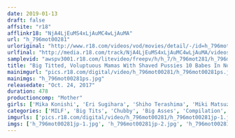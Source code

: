 ```yaml
---
date: 2019-01-13
draft: false
affsite: "r18"
afflinkr18: "NjA4LjEuMS4xLjAuMC4wLjAuMA"
url: "h_796mot00281"
urloriginal: "http://www.r18.com/videos/vod/movies/detail/-/id=h_796mot00281"
urlfinal: "http://media.r18.com/track/NjA4LjEuMS4xLjAuMC4wLjAuMA/videos/vod/movies/detail/-/id=h_796mot00281"
samplevid: "awspv3001.r18.com/litevideo/freepv/h/h_7/h_796mot281/h_796mot281_dmb_w.mp4"
title: "Big Titted, Voluptuous Mamas With Shaved Pussies 10 Babes In Non-Stop Sex 8 Hours"
mainimgurl: "pics.r18.com/digital/video/h_796mot00281/h_796mot00281ps.jpg"
mainimgs: "h_796mot00281ps.jpg"
releasedate: "Oct. 24, 2017"
duration: 478
productioncomp: "Mother"
girls: ['Mika Konishi', 'Eri Sugihara', 'Shiho Terashima', 'Miki Matsuzaka', 'Nozomi Mikimoto', 'Itsuki Ayuhara', 'Miwa Kojima', 'Arisu Amane', 'Ramu Hanajima', 'Urara Motomura']
categories: ['MILF', 'Big Tits', 'Chubby', 'Big Asses', 'Compilation', 'Over 4 Hours', 'Hi-Def']
imgurls: ['pics.r18.com/digital/video/h_796mot00281/h_796mot00281jp-1.jpg', 'pics.r18.com/digital/video/h_796mot00281/h_796mot00281jp-2.jpg', 'pics.r18.com/digital/video/h_796mot00281/h_796mot00281jp-3.jpg', 'pics.r18.com/digital/video/h_796mot00281/h_796mot00281jp-4.jpg', 'pics.r18.com/digital/video/h_796mot00281/h_796mot00281jp-5.jpg', 'pics.r18.com/digital/video/h_796mot00281/h_796mot00281jp-6.jpg', 'pics.r18.com/digital/video/h_796mot00281/h_796mot00281jp-7.jpg', 'pics.r18.com/digital/video/h_796mot00281/h_796mot00281jp-8.jpg', 'pics.r18.com/digital/video/h_796mot00281/h_796mot00281jp-9.jpg', 'pics.r18.com/digital/video/h_796mot00281/h_796mot00281jp-10.jpg', 'pics.r18.com/digital/video/h_796mot00281/h_796mot00281jp-11.jpg', 'pics.r18.com/digital/video/h_796mot00281/h_796mot00281jp-12.jpg', 'pics.r18.com/digital/video/h_796mot00281/h_796mot00281jp-13.jpg', 'pics.r18.com/digital/video/h_796mot00281/h_796mot00281jp-14.jpg', 'pics.r18.com/digital/video/h_796mot00281/h_796mot00281jp-15.jpg', 'pics.r18.com/digital/video/h_796mot00281/h_796mot00281jp-16.jpg', 'pics.r18.com/digital/video/h_796mot00281/h_796mot00281jp-17.jpg', 'pics.r18.com/digital/video/h_796mot00281/h_796mot00281jp-18.jpg']
imgs: ['h_796mot00281jp-1.jpg', 'h_796mot00281jp-2.jpg', 'h_796mot00281jp-3.jpg', 'h_796mot00281jp-4.jpg', 'h_796mot00281jp-5.jpg', 'h_796mot00281jp-6.jpg', 'h_796mot00281jp-7.jpg', 'h_796mot00281jp-8.jpg', 'h_796mot00281jp-9.jpg', 'h_796mot00281jp-10.jpg', 'h_796mot00281jp-11.jpg', 'h_796mot00281jp-12.jpg', 'h_796mot00281jp-13.jpg', 'h_796mot00281jp-14.jpg', 'h_796mot00281jp-15.jpg', 'h_796mot00281jp-16.jpg', 'h_796mot00281jp-17.jpg', 'h_796mot00281jp-18.jpg']
---
```

